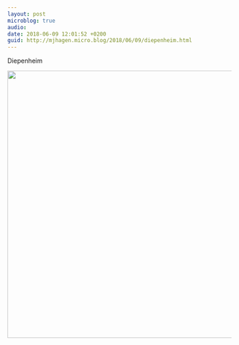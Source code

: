 ```yaml
---
layout: post
microblog: true
audio: 
date: 2018-06-09 12:01:52 +0200
guid: http://mjhagen.micro.blog/2018/06/09/diepenheim.html
---
```

Diepenheim

<img src="http://mjhagen.micro.blog/uploads/2018/1e589f2f69.jpg" width="600" height="600" />
